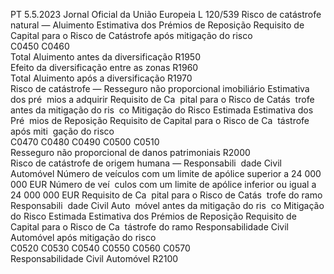 PT  5.5.2023 Jornal Oficial da União Europeia L 120/539
 Risco de catástrofe natural — Aluimento  Estimativa dos Prémios de 
Reposição  Requisito de Capital para 
o Risco de Catástrofe 
após mitigação do risco  
C0450  C0460  
Total Aluimento antes da diversificação  R1950  
Efeito da diversificação entre as zonas  R1960  
Total Aluimento após a diversificação  R1970  
Risco de catástrofe — Resseguro não proporcional imobiliário  Estimativa dos pré ­
mios a adquirir  Requisito de Ca ­
pital para o 
Risco de Catás ­
trofe antes da 
mitigação do ris ­
co  Mitigação do 
Risco Estimada  Estimativa dos Pré ­
mios de Reposição  Requisito de Capital 
para o Risco de Ca ­
tástrofe após miti ­
gação do risco  
C0470  C0480  C0490  C0500  C0510  
Resseguro não proporcional de danos patrimoniais  R2000  
Risco de catástrofe de origem humana — Responsabili ­
dade Civil Automóvel  Número de veículos 
com um limite de 
apólice superior a 
24 000 000 EUR  Número de veí ­
culos com um 
limite de apólice 
inferior ou igual 
a 
24 000 000 EUR  Requisito de Ca ­
pital para o 
Risco de Catás ­
trofe do ramo 
Responsabili ­
dade Civil Auto ­
móvel antes da 
mitigação do ris ­
co  Mitigação do Risco 
Estimada  Estimativa dos 
Prémios de 
Reposição  Requisito de Capital 
para o Risco de Ca ­
tástrofe do ramo 
Responsabilidade 
Civil Automóvel 
após mitigação do 
risco  
C0520  C0530  C0540  C0550  C0560  C0570  
Responsabilidade Civil Automóvel  R2100